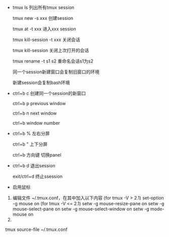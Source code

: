 * tmux ls                    列出所有tmux session

  tmux new -s xxx            创建session
  
  tmux at -t xxx             进入xxx session
  
  tmux kill-session -t xxx   关闭会话
  
  tmux kill-session          关闭上次打开的会话
  
  tmux rename -t s1 s2       重命名会话s1为s2
  
  同一个session新建窗口会复制旧窗口的环境
  
  新建session会复制bash环境


* ctrl+b c        创建同一个session的新窗口

  ctrl+b p        previous window

  ctrl+b n        next window

  ctrl+b <number> window number

* ctrl+b %        左右分屏

  ctrl+b "        上下分屏

  ctrl+b 方向键   切换panel

* ctrl+b d        退出session

  exit/ctrl+d     终止ssession
  
* 启用鼠标
1. 编辑文件 ~/.tmux.conf，在其中加入以下内容
(for tmux -V > 2.1)  set-option -g mouse on
(for tmux -V <= 2.1)
setw -g mouse-resize-pane on
setw -g mouse-select-pane on
setw -g mouse-select-window on
setw -g mode-mouse on
2. 
tmux source-file ~/.tmux.conf